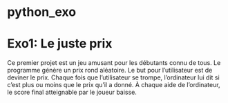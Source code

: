 # python_exo

# Exo1: Le juste prix 

Ce premier projet est un jeu amusant pour les débutants connu de tous. Le programme génère un prix rond aléatoire. Le but pour l’utilisateur est de deviner le prix. Chaque fois que l’utilisateur se trompe, l’ordinateur lui dit si c’est plus ou moins que le prix qu’il a donné. À chaque aide de l’ordinateur, le score final atteignable par le joueur baisse. 